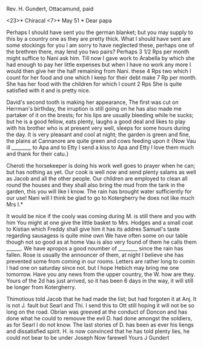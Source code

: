 Rev. H. Gundert, Ottacamund, paid

<23>* Chiracal <7>* May 51
 <Wednesday>*
Dear papa

Perhaps I should have sent you the german blanket; but you may supply to this by a country one as they are pretty thick. What I should have sent are some stockings for you I am sorry to have neglected these, perhaps one of the brethren there, may lend you two pairs? Perhaps 3 1/2 Rps per month might suffice to Nani ask him. Till now I gave work to Arabella by which she had enough to pay her little expenses but when I have no work any more I would then give her the half remaining from Nani. these 4 Rps two which I count for her food and one which I keep for their debt make 7 Rp per month. She has her food with the children for which I count 2 Rps She is quite satisfied with it and is pretty nice.

David's second tooth is making her appearance, The first was cut on Herrman's birthday, the irruption is still going on he has also made me partaker of it on the brests; for his lips are usually bleeding while he sucks; but he is a good fellow, eats plenty, laughs a good deal and likes to play with his brother who is at present very well, sleeps for some hours during the day. It is very pleasant and cool at night; the garden is green and fine, the plains at Cannanore are quite green and cows feeding upon it {Now Vau ill ________ to Apa and to Etty I send a kiss to Apa and Etty I love them much and thank for their catu.}

Cheroti the horsekeeper is doing his work well goes to prayer when he can; but has nothing as yet. Our cook is well now and send plenty salams as well as Jacob and all the other people. Our children are employed to clean all round the houses and they shall also bring the mud from the tank in the garden, this you will like I know. The rain has brought water sufficiently for our use! Nani will I think be glad to go to Kotergherry he does not like much Mrs I.<rion>*

It would be nice if the cooly was coming during M. is still there and you with him You might at one give the little basket to Mrs. Hodges and a small coat to Kistian which Freddy shall give him it has its addres Samuel's taste regarding sausagess is quite mine own We have often some on our table though not so good as at home Vau is also very found of them he calls them ______. We have apropos a good noumber of ________ since the rain has fallen. Rose is usually the announcer of them, at night I believe she has prevented some from coming in our rooms. Letters are rather long to comin I had one on saturday since not. but I hope Hebich may bring me one tomorrow. Have you any news from the upper country, the W. how are they. Yours of the 2d has just arrived, so it has been 6 days in the way, it will still be longer from Kotergherry.

Thimotious told Jacob that he had made the list; but had forgoten it at Anj. It is not J. fault but Searl and Thi. I send this to Ott still hoping it will not be so long on the road. Obrian was greeved at the conduct of Doncon and has done what he could to remouve the evil D. had done amongst the soldiers, as for Searl I do not know. The last stories of D. has been as ever his liengs and dissatisfied spirit. H. is now convinced that he has told plenty lies, he could not bear to be under Joseph
 Now farewell
 Yours J Gundert

